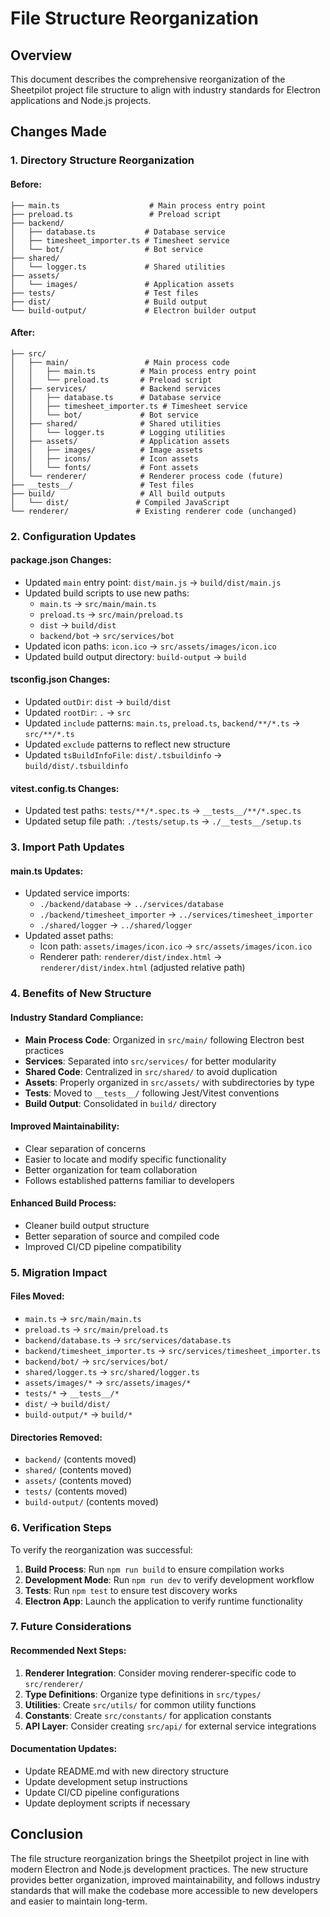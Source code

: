 # File Structure Reorganization

## Overview

This document describes the comprehensive reorganization of the Sheetpilot project file structure to align with industry standards for Electron applications and Node.js projects.

## Changes Made

### 1. Directory Structure Reorganization

#### Before:
```
├── main.ts                    # Main process entry point
├── preload.ts                 # Preload script
├── backend/
│   ├── database.ts           # Database service
│   ├── timesheet_importer.ts # Timesheet service
│   └── bot/                  # Bot service
├── shared/
│   └── logger.ts             # Shared utilities
├── assets/
│   └── images/               # Application assets
├── tests/                    # Test files
├── dist/                     # Build output
└── build-output/             # Electron builder output
```

#### After:
```
├── src/
│   ├── main/                 # Main process code
│   │   ├── main.ts          # Main process entry point
│   │   └── preload.ts       # Preload script
│   ├── services/            # Backend services
│   │   ├── database.ts      # Database service
│   │   ├── timesheet_importer.ts # Timesheet service
│   │   └── bot/             # Bot service
│   ├── shared/              # Shared utilities
│   │   └── logger.ts        # Logging utilities
│   ├── assets/              # Application assets
│   │   ├── images/          # Image assets
│   │   ├── icons/           # Icon assets
│   │   └── fonts/           # Font assets
│   └── renderer/            # Renderer process code (future)
├── __tests__/               # Test files
├── build/                   # All build outputs
│   └── dist/               # Compiled JavaScript
└── renderer/               # Existing renderer code (unchanged)
```

### 2. Configuration Updates

#### package.json Changes:
- Updated `main` entry point: `dist/main.js` → `build/dist/main.js`
- Updated build scripts to use new paths:
  - `main.ts` → `src/main/main.ts`
  - `preload.ts` → `src/main/preload.ts`
  - `dist` → `build/dist`
  - `backend/bot` → `src/services/bot`
- Updated icon paths: `icon.ico` → `src/assets/images/icon.ico`
- Updated build output directory: `build-output` → `build`

#### tsconfig.json Changes:
- Updated `outDir`: `dist` → `build/dist`
- Updated `rootDir`: `.` → `src`
- Updated `include` patterns: `main.ts`, `preload.ts`, `backend/**/*.ts` → `src/**/*.ts`
- Updated `exclude` patterns to reflect new structure
- Updated `tsBuildInfoFile`: `dist/.tsbuildinfo` → `build/dist/.tsbuildinfo`

#### vitest.config.ts Changes:
- Updated test paths: `tests/**/*.spec.ts` → `__tests__/**/*.spec.ts`
- Updated setup file path: `./tests/setup.ts` → `./__tests__/setup.ts`

### 3. Import Path Updates

#### main.ts Updates:
- Updated service imports:
  - `./backend/database` → `../services/database`
  - `./backend/timesheet_importer` → `../services/timesheet_importer`
  - `./shared/logger` → `../shared/logger`
- Updated asset paths:
  - Icon path: `assets/images/icon.ico` → `src/assets/images/icon.ico`
  - Renderer path: `renderer/dist/index.html` → `renderer/dist/index.html` (adjusted relative path)

### 4. Benefits of New Structure

#### Industry Standard Compliance:
- **Main Process Code**: Organized in `src/main/` following Electron best practices
- **Services**: Separated into `src/services/` for better modularity
- **Shared Code**: Centralized in `src/shared/` to avoid duplication
- **Assets**: Properly organized in `src/assets/` with subdirectories by type
- **Tests**: Moved to `__tests__/` following Jest/Vitest conventions
- **Build Output**: Consolidated in `build/` directory

#### Improved Maintainability:
- Clear separation of concerns
- Easier to locate and modify specific functionality
- Better organization for team collaboration
- Follows established patterns familiar to developers

#### Enhanced Build Process:
- Cleaner build output structure
- Better separation of source and compiled code
- Improved CI/CD pipeline compatibility

### 5. Migration Impact

#### Files Moved:
- `main.ts` → `src/main/main.ts`
- `preload.ts` → `src/main/preload.ts`
- `backend/database.ts` → `src/services/database.ts`
- `backend/timesheet_importer.ts` → `src/services/timesheet_importer.ts`
- `backend/bot/` → `src/services/bot/`
- `shared/logger.ts` → `src/shared/logger.ts`
- `assets/images/*` → `src/assets/images/*`
- `tests/*` → `__tests__/*`
- `dist/` → `build/dist/`
- `build-output/*` → `build/*`

#### Directories Removed:
- `backend/` (contents moved)
- `shared/` (contents moved)
- `assets/` (contents moved)
- `tests/` (contents moved)
- `build-output/` (contents moved)

### 6. Verification Steps

To verify the reorganization was successful:

1. **Build Process**: Run `npm run build` to ensure compilation works
2. **Development Mode**: Run `npm run dev` to verify development workflow
3. **Tests**: Run `npm test` to ensure test discovery works
4. **Electron App**: Launch the application to verify runtime functionality

### 7. Future Considerations

#### Recommended Next Steps:
1. **Renderer Integration**: Consider moving renderer-specific code to `src/renderer/`
2. **Type Definitions**: Organize type definitions in `src/types/`
3. **Utilities**: Create `src/utils/` for common utility functions
4. **Constants**: Create `src/constants/` for application constants
5. **API Layer**: Consider creating `src/api/` for external service integrations

#### Documentation Updates:
- Update README.md with new directory structure
- Update development setup instructions
- Update CI/CD pipeline configurations
- Update deployment scripts if necessary

## Conclusion

The file structure reorganization brings the Sheetpilot project in line with modern Electron and Node.js development practices. The new structure provides better organization, improved maintainability, and follows industry standards that will make the codebase more accessible to new developers and easier to maintain long-term.
